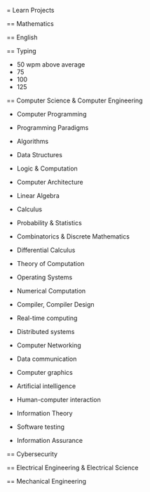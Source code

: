 = Learn Projects

== Mathematics

== English

== Typing
  - 50 wpm above average
  - 75
  - 100
  - 125

== Computer Science & Computer Engineering
  - Computer Programming
  - Programming Paradigms
  - Algorithms
  - Data Structures
  - Logic & Computation
  - Computer Architecture

  - Linear Algebra
  - Calculus
  - Probability & Statistics
  - Combinatorics & Discrete Mathematics
  - Differential Calculus

  - Theory of Computation
  - Operating Systems
  - Numerical Computation
  - Compiler, Compiler Design
  - Real-time computing
  - Distributed systems
  - Computer Networking
  - Data communication
  - Computer graphics
  - Artificial intelligence
  - Human-computer interaction
  - Information Theory
  - Software testing
  - Information Assurance

== Cybersecurity

== Electrical Engineering & Electrical Science

== Mechanical Engineering
